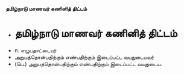 **தமிழ்நாடு மாணவர் கணினித் திட்டம்**
- # தமிழ்நாடு மாணவர் கணினித் திட்டம்
- n. எழுபதாட்டையர்
- அறுபத்தொன்பதிற்கும் எண்பதிற்கும் இடைப்பட்ட வயதுடையவர்
- (பெ.) அறுபத்தொன்பதிற்கும் எண்பதிற்கும் இடைப்பட்ட வயதுடைய.


